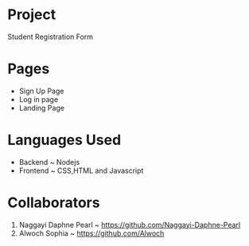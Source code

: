 # Project
Student Registration Form 

# Pages 
* Sign Up Page
* Log in page 
* Landing Page 

# Languages Used 
* Backend ~ Nodejs 
* Frontend ~ CSS,HTML and Javascript 

# Collaborators 
1. Naggayi Daphne Pearl ~ https://github.com/Naggayi-Daphne-Pearl
2. Alwoch Sophia ~ https://github.com/Alwoch





